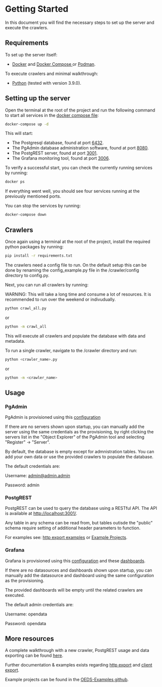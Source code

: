 # Getting Started
In this document you will find the necessary steps to set up the server and execute the crawlers.

## Requirements

To set up the server itself:
- [Docker](https://docs.docker.com/engine/install/) and [Docker Compose ](https://docs.docker.com/compose/) or [Podman](https://podman.io/).

To execute crawlers and minimal walkthrough:
- [Python](https://www.python.org/downloads/release/python-390/ ) (tested with version 3.9.0).

## Setting up the server

Open the terminal at the root of the project and run the following command to start all services in the [docker compose file](https://github.com/NOWUM/open-energy-data-server/blob/main/compose.yml):

```bash
docker-compose up -d
```

This will start:
- The Postgresql database, found at port [6432](http://localhost:6432 ).
- The PgAdmin database administration software, found at port [8080](http://localhost:8080/).
- The PostgREST server, found at port [3001](http://localhost:3001/).
- The Grafana monitoring tool, found at port [3006](http://localhost:3006/).

To verify a successful start, you can check the currently running services by running:

```bash
docker ps
```

If everything went well, you should see four services running at the previously mentioned ports.


You can stop the services by running:

```bash
docker-compose down
```

## Crawlers
Once again using a terminal at the root of the project, install the required python packages by running:

```bash
pip install -r requirements.txt
```
The crawlers need a config file to run. On the default setup this can be done by renaming the config_example.py file in the /crawler/config directory to config.py.

Next, you can run all crawlers by running:

WARNING: This will take a long time and consume a lot of resources. It is recommended to run over the weekend or indivudually.

```bash
python crawl_all.py
```

or

```bash
python -m crawl_all
```

This will execute all crawlers and populate the database with data and metadata.

To run a single crawler, navigate to the /crawler directory and run:

```bash
python <crawler_name>.py
```

or

```bash
python -m <crawler_name>
```

## Usage

### PgAdmin
PgAdmin is provisioned using this [configuration](https://github.com/NOWUM/open-energy-data-server/blob/main/data/provisioning/pgadmin/servers.json)

If there are no servers shown upon startup, you can manually add the server using the same credentials as the provisioning, by right clicking the servers list in the "Object Explorer" of the PgAdmin tool and selecting "Register" -> "Server".

By default, the database is empty except for admnistration tables. You can add your own data or use the provided crawlers to populate the database.

The default credentials are:

Username: admin@admin.admin

Password: admin


### PostgREST
PostgREST can be used to query the database using a RESTful API. The API is available at [http://localhost:3001/](http://localhost:3001/).

Any table in any schema can be read from, but tables outisde the "public" schema require setting of additional header parameters to function.

For examples see: [http export examples](https://github.com/NOWUM/open-energy-data-server/blob/main/docs/source/examples/http_export_examples.md) or [Example Projects](https://github.com/NOWUM/OEDS-Examples).

### Grafana
Grafana is provisioned using this [configuration](https://github.com/NOWUM/open-energy-data-server/blob/main/data/provisioning/grafana/datasources/datasource.yml) and these [dashboards](https://github.com/NOWUM/open-energy-data-server/tree/main/data/provisioning/grafana/dashboards).

If there are no datasources and dashboards shown upon startup, you can manually add the datasource and dashboard using the same configuration as the provisioning.

The provided dashboards will be empty until the related crawlers are executed.

The default admin credentials are:

Username: opendata

Password: opendata


## More resources

A complete walkthrough with a new crawler, PostgREST usage and data exporting can be found [here](https://github.com/NOWUM/open-energy-data-server/blob/main/docs/source/minimal_walkthrough/minimal_example_walkthrough.md).

Further documentation & examples exists regarding [http export](https://github.com/NOWUM/open-energy-data-server/blob/main/docs/source/examples/http_export_examples.md) and [client export](https://github.com/NOWUM/open-energy-data-server/blob/main/docs/source/examples/client_export_examples.md).

Example projects can be found in the [OEDS-Examples github](https://github.com/NOWUM/OEDS-Examples).
